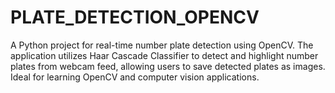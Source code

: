 # PLATE_DETECTION_OPENCV
A Python project for real-time number plate detection using OpenCV. The application utilizes Haar Cascade Classifier to detect and highlight number plates from webcam feed, allowing users to save detected plates as images. Ideal for learning OpenCV and computer vision applications.
